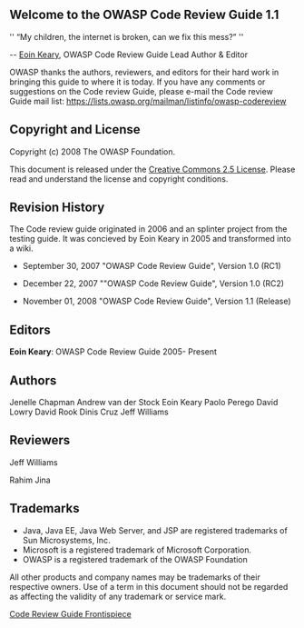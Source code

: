 ## Welcome to the OWASP Code Review Guide 1.1

'' “My children, the internet is broken, can we fix this mess?” ''

\-- [Eoin Keary](User:EoinKeary "wikilink"), OWASP Code Review Guide
Lead Author & Editor

OWASP thanks the authors, reviewers, and editors for their hard work in
bringing this guide to where it is today. If you have any comments or
suggestions on the Code review Guide, please e-mail the Code review
Guide mail list:
<https://lists.owasp.org/mailman/listinfo/owasp-codereview>

## Copyright and License

Copyright (c) 2008 The OWASP Foundation.

This document is released under the [Creative Commons 2.5
License](http://creativecommons.org/licenses/by-sa/2.5/). Please read
and understand the license and copyright conditions.

## Revision History

The Code review guide originated in 2006 and an splinter project from
the testing guide. It was concieved by Eoin Keary in 2005 and
transformed into a wiki.

  - September 30, 2007
    "OWASP Code Review Guide", Version 1.0 (RC1)

<!-- end list -->

  - December 22, 2007
    ""OWASP Code Review Guide", Version 1.0 (RC2)

<!-- end list -->

  - November 01, 2008
    "OWASP Code Review Guide", Version 1.1 (Release)

## Editors

**Eoin Keary**: OWASP Code Review Guide 2005- Present

## Authors

Jenelle Chapman
Andrew van der Stock
Eoin Keary
Paolo Perego
David Lowry
David Rook
Dinis Cruz
Jeff Williams

## Reviewers

Jeff Williams

Rahim Jina

## Trademarks

  - Java, Java EE, Java Web Server, and JSP are registered trademarks of
    Sun Microsystems, Inc.
  - Microsoft is a registered trademark of Microsoft Corporation.
  - OWASP is a registered trademark of the OWASP Foundation

All other products and company names may be trademarks of their
respective owners. Use of a term in this document should not be regarded
as affecting the validity of any trademark or service mark.

[Code Review Guide
Frontispiece](Category:OWASP_Code_Review_Project "wikilink")